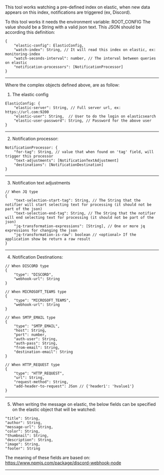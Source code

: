 This tool works watching a pre-defined index on elastic, when new data appears on this index, notifications are triggered (ex, Discord).

To this tool works it needs the environment variable: ROOT_CONFIG
The value should be a String with a valid json text. This JSON should be according this definition:

```
{
	"elastic-config": ElasticConfig,
	"watch-index": String, // It will read this index on elastic, ex: monitoring-index
	"watch-seconds-interval": number, // The interval between queries on elastic
	"notification-processors": [NotificationProcessor]
}
```
---
Where the complex objects defined above, are as follow:
1) The elastic config
```
ElasticConfig: {
	"elastic-server": String, // Full server url, ex: https://url.com:9200
	"elastic-user": String,  // User to do the login on elasticsearch
	"elastic-user-password": String, // Password for the above user
}
```
---
2) Notification processor:
```
NotificationProcessor: {
	"for-tag": String, // value that when found on 'tag' field, will trigger this processor
	"text-adjustments": [NotificationTextAdjustment]
	"destinations": [NotificationDestination]
}
```
---
3) Notification text adjustments
```
// When JQ type
{
    "text-selection-start-tag": String, // The String that the notifier will start selecting text for processing (it should not be part of the json)
    "text-selection-end-tag": String, // The String that the notifier will end selecting text for processing (it should not be part of the json)
    "jq-transformation-expressions": [String], // One or more jq expressions for changing the json
    "jq-transformation-is-raw": boolean // <optional> If the application show be return a raw result
}
```
---
4) Notification Destinations:
```
// When DISCORD type
{
    "type": "DISCORD",
    "webhook-url": String
}
```
```
// When MICROSOFT_TEAMS type
{
    "type": "MICROSOFT_TEAMS",
    "webhook-url": String
}
```
```
// When SMTP_EMAIL type
{
    "type": "SMTP_EMAIL",
    "host": String,
    "port": number,
    "auth-user": String,
    "auth-pass": String,
    "from-email": String,
    "destination-email": String
}
```
```
// When HTTP_REQUEST type
{
    "type": "HTTP_REQUEST",
    "url": String,
    "request-method": String,
    "add-header-to-request": JSon // {'header1': 'hvalue1'}
}
```
---
5) When writing the message on elastic, the below fields can be specified on the elastic object that will be watched:
```
"title": String,
"author": String,
"message-url": String,
"color": String,
"thumbnail": String,
"description": String,
"image": String,
"footer": String
```
The meaning of these fields are based on: https://www.npmjs.com/package/discord-webhook-node

---
